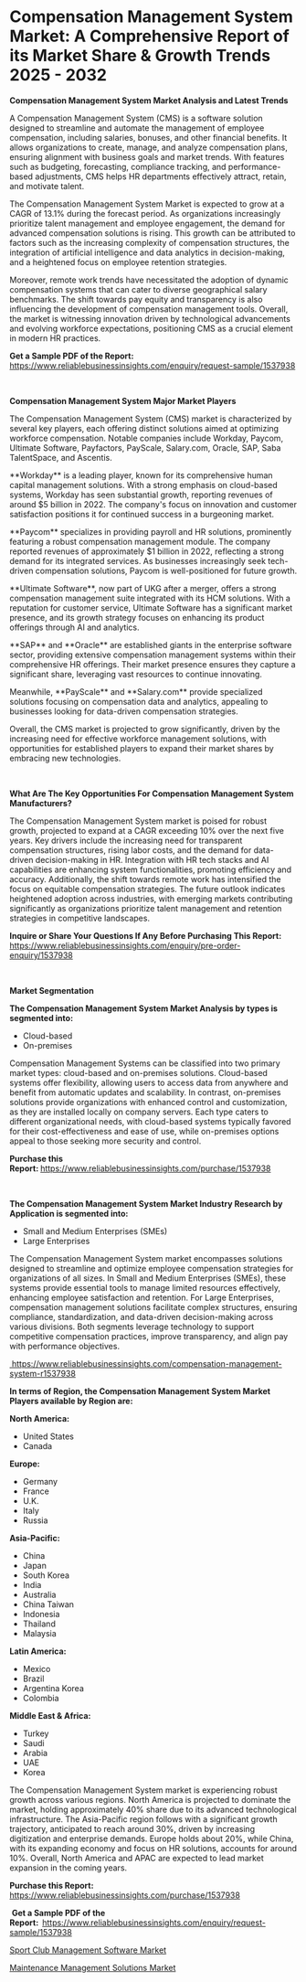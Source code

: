 <p><h1>Compensation Management System Market: A Comprehensive Report of its Market Share & Growth Trends 2025 - 2032</h1></p><p><strong>Compensation Management System Market Analysis and Latest Trends</strong></p>
<p><p>A Compensation Management System (CMS) is a software solution designed to streamline and automate the management of employee compensation, including salaries, bonuses, and other financial benefits. It allows organizations to create, manage, and analyze compensation plans, ensuring alignment with business goals and market trends. With features such as budgeting, forecasting, compliance tracking, and performance-based adjustments, CMS helps HR departments effectively attract, retain, and motivate talent.</p><p>The Compensation Management System Market is expected to grow at a CAGR of 13.1% during the forecast period. As organizations increasingly prioritize talent management and employee engagement, the demand for advanced compensation solutions is rising. This growth can be attributed to factors such as the increasing complexity of compensation structures, the integration of artificial intelligence and data analytics in decision-making, and a heightened focus on employee retention strategies. </p><p>Moreover, remote work trends have necessitated the adoption of dynamic compensation systems that can cater to diverse geographical salary benchmarks. The shift towards pay equity and transparency is also influencing the development of compensation management tools. Overall, the market is witnessing innovation driven by technological advancements and evolving workforce expectations, positioning CMS as a crucial element in modern HR practices.</p></p>
<p><strong>Get a Sample PDF of the Report:&nbsp;</strong> <a href="https://www.reliablebusinessinsights.com/enquiry/request-sample/1537938?utm_campaign=2811&utm_medium=2&utm_source=Github&utm_content=ia&utm_term=10032025&utm_id=compensation-management-system">https://www.reliablebusinessinsights.com/enquiry/request-sample/1537938</a></p>
<p>&nbsp;</p>
<p><strong>Compensation Management System Major Market Players</strong></p>
<p><p>The Compensation Management System (CMS) market is characterized by several key players, each offering distinct solutions aimed at optimizing workforce compensation. Notable companies include Workday, Paycom, Ultimate Software, Payfactors, PayScale, Salary.com, Oracle, SAP, Saba TalentSpace, and Ascentis.</p><p>**Workday** is a leading player, known for its comprehensive human capital management solutions. With a strong emphasis on cloud-based systems, Workday has seen substantial growth, reporting revenues of around $5 billion in 2022. The company's focus on innovation and customer satisfaction positions it for continued success in a burgeoning market.</p><p>**Paycom** specializes in providing payroll and HR solutions, prominently featuring a robust compensation management module. The company reported revenues of approximately $1 billion in 2022, reflecting a strong demand for its integrated services. As businesses increasingly seek tech-driven compensation solutions, Paycom is well-positioned for future growth.</p><p>**Ultimate Software**, now part of UKG after a merger, offers a strong compensation management suite integrated with its HCM solutions. With a reputation for customer service, Ultimate Software has a significant market presence, and its growth strategy focuses on enhancing its product offerings through AI and analytics.</p><p>**SAP** and **Oracle** are established giants in the enterprise software sector, providing extensive compensation management systems within their comprehensive HR offerings. Their market presence ensures they capture a significant share, leveraging vast resources to continue innovating.</p><p>Meanwhile, **PayScale** and **Salary.com** provide specialized solutions focusing on compensation data and analytics, appealing to businesses looking for data-driven compensation strategies.</p><p>Overall, the CMS market is projected to grow significantly, driven by the increasing need for effective workforce management solutions, with opportunities for established players to expand their market shares by embracing new technologies.</p></p>
<p>&nbsp;</p>
<p><strong>What Are The Key Opportunities For Compensation Management System Manufacturers?</strong></p>
<p><p>The Compensation Management System market is poised for robust growth, projected to expand at a CAGR exceeding 10% over the next five years. Key drivers include the increasing need for transparent compensation structures, rising labor costs, and the demand for data-driven decision-making in HR. Integration with HR tech stacks and AI capabilities are enhancing system functionalities, promoting efficiency and accuracy. Additionally, the shift towards remote work has intensified the focus on equitable compensation strategies. The future outlook indicates heightened adoption across industries, with emerging markets contributing significantly as organizations prioritize talent management and retention strategies in competitive landscapes.</p></p>
<p><strong>Inquire or Share Your Questions If Any Before Purchasing This Report:</strong> <a href="https://www.reliablebusinessinsights.com/enquiry/pre-order-enquiry/1537938?utm_campaign=2811&utm_medium=2&utm_source=Github&utm_content=ia&utm_term=10032025&utm_id=compensation-management-system">https://www.reliablebusinessinsights.com/enquiry/pre-order-enquiry/1537938</a></p>
<p>&nbsp;</p>
<p><strong>Market Segmentation</strong></p>
<p><strong>The Compensation Management System Market Analysis by types is segmented into:</strong></p>
<p><ul><li>Cloud-based</li><li>On-premises</li></ul></p>
<p><p>Compensation Management Systems can be classified into two primary market types: cloud-based and on-premises solutions. Cloud-based systems offer flexibility, allowing users to access data from anywhere and benefit from automatic updates and scalability. In contrast, on-premises solutions provide organizations with enhanced control and customization, as they are installed locally on company servers. Each type caters to different organizational needs, with cloud-based systems typically favored for their cost-effectiveness and ease of use, while on-premises options appeal to those seeking more security and control.</p></p>
<p><strong>Purchase this Report:&nbsp;</strong><a href="https://www.reliablebusinessinsights.com/purchase/1537938?utm_campaign=2811&utm_medium=2&utm_source=Github&utm_content=ia&utm_term=10032025&utm_id=compensation-management-system">https://www.reliablebusinessinsights.com/purchase/1537938</a></p>
<p>&nbsp;</p>
<p><strong>The Compensation Management System Market Industry Research by Application is segmented into:</strong></p>
<p><ul><li>Small and Medium Enterprises (SMEs)</li><li>Large Enterprises</li></ul></p>
<p><p>The Compensation Management System market encompasses solutions designed to streamline and optimize employee compensation strategies for organizations of all sizes. In Small and Medium Enterprises (SMEs), these systems provide essential tools to manage limited resources effectively, enhancing employee satisfaction and retention. For Large Enterprises, compensation management solutions facilitate complex structures, ensuring compliance, standardization, and data-driven decision-making across various divisions. Both segments leverage technology to support competitive compensation practices, improve transparency, and align pay with performance objectives.</p></p>
<p><a href="https://www.reliablebusinessinsights.com/compensation-management-system-r1537938?utm_campaign=2811&utm_medium=2&utm_source=Github&utm_content=ia&utm_term=10032025&utm_id=compensation-management-system">&nbsp;https://www.reliablebusinessinsights.com/compensation-management-system-r1537938</a></p>
<p><strong>In terms of Region, the Compensation Management System Market Players available by Region are:</strong></p>
<p>
    <p> <strong> North America: </strong>
        <ul>
            <li>United States</li>
            <li>Canada</li>
        </ul>
        </p> 
    <p> <strong> Europe: </strong>
        <ul>
            <li>Germany</li>
            <li>France</li>
            <li>U.K.</li>
            <li>Italy</li>
            <li>Russia</li>
        </ul>
        </p> 
    <p> <strong> Asia-Pacific: </strong>
        <ul>
            <li>China</li>
            <li>Japan</li>
            <li>South Korea</li>
            <li>India</li>
            <li>Australia</li>
            <li>China Taiwan</li>
            <li>Indonesia</li>
            <li>Thailand</li>
            <li>Malaysia</li>
        </ul>
        </p> 
    <p> <strong> Latin America: </strong>
        <ul>
            <li>Mexico</li>
            <li>Brazil</li>
            <li>Argentina Korea</li>
            <li>Colombia</li>
        </ul>
        </p> 
    <p> <strong> Middle East & Africa: </strong>
        <ul>
            <li>Turkey</li>
            <li>Saudi</li>
            <li>Arabia</li>
            <li>UAE</li>
            <li>Korea</li>
        </ul>
    </p>
    </p>
<p><p>The Compensation Management System market is experiencing robust growth across various regions. North America is projected to dominate the market, holding approximately 40% share due to its advanced technological infrastructure. The Asia-Pacific region follows with a significant growth trajectory, anticipated to reach around 30%, driven by increasing digitization and enterprise demands. Europe holds about 20%, while China, with its expanding economy and focus on HR solutions, accounts for around 10%. Overall, North America and APAC are expected to lead market expansion in the coming years.</p></p>
<p><strong>Purchase this Report: </strong><a href="https://www.reliablebusinessinsights.com/purchase/1537938?utm_campaign=2811&utm_medium=2&utm_source=Github&utm_content=ia&utm_term=10032025&utm_id=compensation-management-system">https://www.reliablebusinessinsights.com/purchase/1537938</a></p>
<p>&nbsp;<strong>Get a Sample PDF of the Report:&nbsp;&nbsp;</strong><a href="https://www.reliablebusinessinsights.com/enquiry/request-sample/1537938?utm_campaign=2811&utm_medium=2&utm_source=Github&utm_content=ia&utm_term=10032025&utm_id=compensation-management-system">https://www.reliablebusinessinsights.com/enquiry/request-sample/1537938</a></p>
<p><strong></strong></p>
<p><p><a href="https://github.com/tumacaakesha78/Market-Research-Report-List-1/blob/main/sport-club-management-software-market.md?utm_campaign=2811&utm_medium=2&utm_source=Github&utm_content=ia&utm_term=10032025&utm_id=compensation-management-system">Sport Club Management Software Market</a></p><p><a href="https://github.com/sefathlehki/Market-Research-Report-List-1/blob/main/maintenance-management-solutions-market.md?utm_campaign=2811&utm_medium=2&utm_source=Github&utm_content=ia&utm_term=10032025&utm_id=compensation-management-system">Maintenance Management Solutions Market</a></p></p>